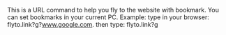 This is a URL command to help you fly to the website with bookmark.
You can set bookmarks in your current PC.
Example:
type in your browser: flyto.link?g?www.google.com. then type: flyto.link?g
